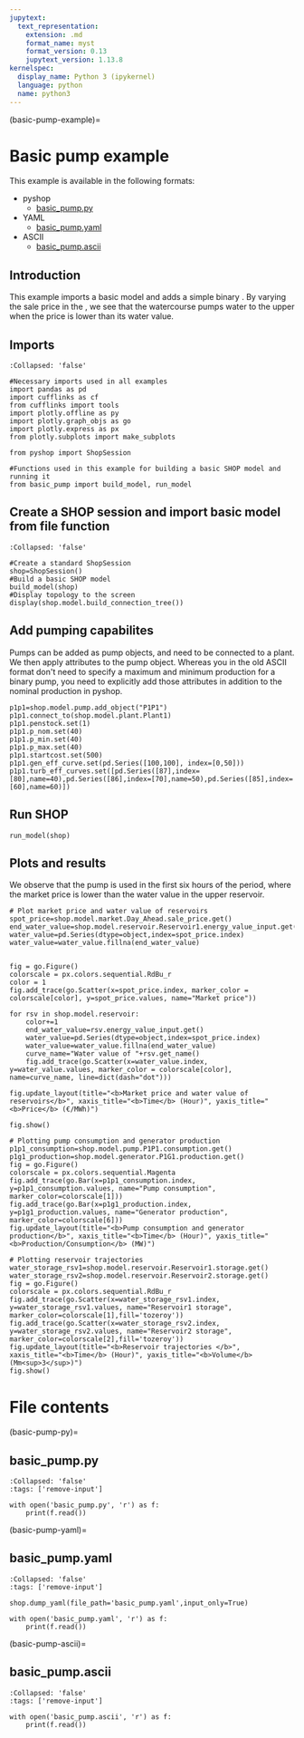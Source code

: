 ```yaml
---
jupytext:
  text_representation:
    extension: .md
    format_name: myst
    format_version: 0.13
    jupytext_version: 1.13.8
kernelspec:
  display_name: Python 3 (ipykernel)
  language: python
  name: python3
---
```


(basic-pump-example)=
# Basic pump example

This example is available in the following formats:

- pyshop
    - [basic_pump.py](basic-pump-py)
- YAML
    - [basic_pump.yaml](basic-pump-yaml)
- ASCII
    - [basic_pump.ascii](basic-pump-ascii)

## Introduction

This example imports a basic model and adds a simple binary [](pump). By varying the sale price in the [](market), we see that the watercourse pumps water to the upper [](reservoir) when the price is lower than its water value.

## Imports

```{code-cell} ipython3
:Collapsed: 'false'

#Necessary imports used in all examples
import pandas as pd
import cufflinks as cf
from cufflinks import tools
import plotly.offline as py
import plotly.graph_objs as go
import plotly.express as px
from plotly.subplots import make_subplots

from pyshop import ShopSession

#Functions used in this example for building a basic SHOP model and running it
from basic_pump import build_model, run_model
```

## Create a SHOP session and import basic model from file function

```{code-cell} ipython3
:Collapsed: 'false'

#Create a standard ShopSession
shop=ShopSession()
#Build a basic SHOP model
build_model(shop)
#Display topology to the screen
display(shop.model.build_connection_tree())
```

## Add pumping capabilites

Pumps can be added as pump objects, and need to be connected to a plant. We then apply attributes to the pump object. Whereas you in the old ASCII format don't need to specify a maximum and minimum production for a binary pump, you need to explicitly add those attributes in addition to the nominal production in pyshop.

```{code-cell} ipython3
p1p1=shop.model.pump.add_object("P1P1")
p1p1.connect_to(shop.model.plant.Plant1)
p1p1.penstock.set(1)
p1p1.p_nom.set(40)
p1p1.p_min.set(40)
p1p1.p_max.set(40)
p1p1.startcost.set(500)
p1p1.gen_eff_curve.set(pd.Series([100,100], index=[0,50]))
p1p1.turb_eff_curves.set([pd.Series([87],index=[80],name=40),pd.Series([86],index=[70],name=50),pd.Series([85],index=[60],name=60)])
```

## Run SHOP

```{code-cell} ipython3
run_model(shop)
```

## Plots and results

We observe that the pump is used in the first six hours of the period, where the market price is lower than the water value in the upper reservoir. 

```{code-cell} ipython3
# Plot market price and water value of reservoirs
spot_price=shop.model.market.Day_Ahead.sale_price.get()
end_water_value=shop.model.reservoir.Reservoir1.energy_value_input.get()
water_value=pd.Series(dtype=object,index=spot_price.index)
water_value=water_value.fillna(end_water_value)


fig = go.Figure()
colorscale = px.colors.sequential.RdBu_r
color = 1
fig.add_trace(go.Scatter(x=spot_price.index, marker_color = colorscale[color], y=spot_price.values, name="Market price"))

for rsv in shop.model.reservoir:
    color+=1
    end_water_value=rsv.energy_value_input.get()
    water_value=pd.Series(dtype=object,index=spot_price.index)
    water_value=water_value.fillna(end_water_value)
    curve_name="Water value of "+rsv.get_name()
    fig.add_trace(go.Scatter(x=water_value.index, y=water_value.values, marker_color = colorscale[color], name=curve_name, line=dict(dash="dot")))
    
fig.update_layout(title="<b>Market price and water value of reservoirs</b>", xaxis_title="<b>Time</b> (Hour)", yaxis_title="<b>Price</b> (€/MWh)")

fig.show()
```

```{code-cell} ipython3
# Plotting pump consumption and generator production
p1p1_consumption=shop.model.pump.P1P1.consumption.get()
p1g1_production=shop.model.generator.P1G1.production.get()
fig = go.Figure()
colorscale = px.colors.sequential.Magenta
fig.add_trace(go.Bar(x=p1p1_consumption.index, y=p1p1_consumption.values, name="Pump consumption", marker_color=colorscale[1]))
fig.add_trace(go.Bar(x=p1g1_production.index, y=p1g1_production.values, name="Generator production", marker_color=colorscale[6]))
fig.update_layout(title="<b>Pump consumption and generator production</b>", xaxis_title="<b>Time</b> (Hour)", yaxis_title="<b>Production/Consumption</b> (MW)")
```

```{code-cell} ipython3
# Plotting reservoir trajectories
water_storage_rsv1=shop.model.reservoir.Reservoir1.storage.get()
water_storage_rsv2=shop.model.reservoir.Reservoir2.storage.get()
fig = go.Figure()
colorscale = px.colors.sequential.RdBu_r
fig.add_trace(go.Scatter(x=water_storage_rsv1.index, y=water_storage_rsv1.values, name="Reservoir1 storage", marker_color=colorscale[1],fill='tozeroy'))
fig.add_trace(go.Scatter(x=water_storage_rsv2.index, y=water_storage_rsv2.values, name="Reservoir2 storage", marker_color=colorscale[2],fill='tozeroy'))
fig.update_layout(title="<b>Reservoir trajectories </b>", xaxis_title="<b>Time</b> (Hour)", yaxis_title="<b>Volume</b> (Mm<sup>3</sup>)")
fig.show()
```

# File contents

(basic-pump-py)=
## basic_pump.py <a name="tunnel_model.py"></a>

```{code-cell} ipython3
:Collapsed: 'false'
:tags: ['remove-input']

with open('basic_pump.py', 'r') as f:
    print(f.read())
```

(basic-pump-yaml)=
## basic_pump.yaml <a name="tunnel_model.yaml"></a>

```{code-cell} ipython3
:Collapsed: 'false'
:tags: ['remove-input']

shop.dump_yaml(file_path='basic_pump.yaml',input_only=True)

with open('basic_pump.yaml', 'r') as f:
    print(f.read())
```

(basic-pump-ascii)=
## basic_pump.ascii <a name="tunnel_model.ascii"></a>

```{code-cell} ipython3
:Collapsed: 'false'
:tags: ['remove-input']

with open('basic_pump.ascii', 'r') as f:
    print(f.read())
```

```{code-cell} ipython3

```
